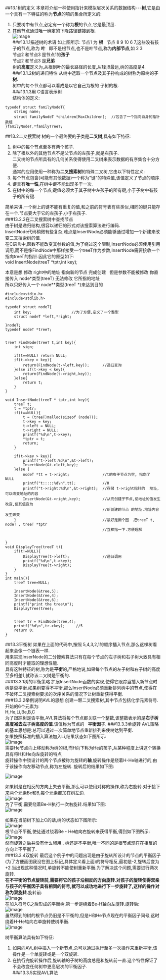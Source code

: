 ##13.1树的定义
本章将介绍一种使用指针来模拟层次关系的数据结构---**树**,它是由一个具有一下特征的称为**节点**的项的集合所定义的:  
1. 只要树中有节点,必定有一个称为**根**的节点,它是最顶层.  
2. 其他节点通过唯一确定的下降路径链接到根.  
![image](https://github.com/nightriain/c/blob/master/tree.jpg)  
###13.1.1描述树的术语
如上图所示:
节点1 为 **根**  
节点 8 9 10 6 7,这些没有孩子的节点,称为 **叶**  
即不是根节点,也不是叶节点,称为**内部节点**,如 2 3  
节点2 和节点3 是节点1的**孩子**  
节点2 和节点3 是**兄弟**  
树的**高度**定义为,从根到叶的最长路径的长度,从1到8最远,树的高度是4.  
###13.1.2树的递归特性
从树中选取一个节点及其子孙构成的树称为原树的**子树**.  
树中的每个节点都可以看成是以它自己为根的 子树的根.  
###13.1.3用 C语言表示树  
结构体的定义:  
```
typedef struct familyNodeT{
    string name;
    struct familyNodeT *children[MaxChildren];  //包含了一个指向自身的指针数组
}familyNodeT,*familyTreeT;
```
 
##13.2二叉搜索树
树的一个最终要的子类是**二叉树**,具有如下特征:  
1. 树中的每个节点至多有两个孩子.  
2. 除了根以外的其他节点不是父节点的左孩子,就是右孩子.  
二叉树的节点所具有的几何关系使得使用二叉树来表示数据的有序集合十分方便.  
通常的应用使用一种称为**二叉搜索树**的特殊二叉树,它由以下特性定义:  
1. 每个节点包含(可能有其他数据)一个称为"键"的特殊值,该值定义了节点的顺序.  
2. 键具有**唯一性**,在树中键不能出现多于一次.  
3. 在树中的每一个节点,键值必须大于其子树中左孩子的所有键,小于子树中有孩子的所有键.  

简单来讲.一个树上的键不能有重复的值,和之前的符号表有些类似,相同的键只能存在一个.节点要大于它的左孩子,小于右孩子.  
###13.2.2在二叉搜索树中查找节点  
由于树是递归结构,很容以递归的形式对该搜索算法进行编码.  
InsertNode代码稍微有些复杂,难点是InsertNode必须能够通过增加一个新建来改变二叉搜索树的值.  
在C语言中,函数不能改变其参数的值,为了绕过这个限制,InsertNode必须使用引用调用,而不是像FindNode中那样接受一个treeT作为参数,InsertNode需要接收一个指向treeT的指针.因此它的原型如下:  
void InsertNode(treeT \*tptr,int key);  

本意是想 修改 right中的地址 指向新的节点 完成创建  
但是参数不能被修改 你直接传入 node\*类型(treeT) 无法修改 它所指的地址  
所以只好传入一个 node\*\*类型(treeT \*)来达到目的  

```
#include<stdio.h>
#include<stdlib.h>

typedef struct nodeT{
	int key;				  //为了方便,定义了一个整型
	struct nodeT *left,*right;
	
}nodeT;
typedef nodeT *treeT;


treeT FindNode(treeT t,int key){
	int sign;
	
	if(t==NULL) return NULL;
	if(t->key > key){
		return(FindNode(t->left,key));		//递归查询
	}else if(t->key < key){
		return(FindNode(t->right,key));
	}else{
		return t;
	}
}

void InsertNode(treeT * tptr,int key){
	treeT t;
	t = *tptr; 
	if(t==NULL){
		t = (treeT)malloc(sizeof (nodeT));
		t->key = key;
		t->left = NULL;
		t->right = NULL;
		printf("%d\n",t->key);
		*tptr = t;
		return;
	} 
    
	if(t->key > key){
		printf("t->left:%d\n",&t->left);
		InsertNode(&t->left,key);
	}else {
		nodeT *tt = t->right;				//t的右子节点为空, 指向了 NULL
		printf("t:::::%d\n",tt);			//0
		printf("t->right:%d\n",&t->right);  //存储 t->right指针的  地址,可以改变地址的内容
		InsertNode(&t->right,key);			//从而创建子节点,使地址的值发生改变,使其值变为 
                                            //新创建的节点 的地址.地址内容发生改变
	}                                       //最好是画个图  把treeT t, nodeT , treeT *tptr 
                                            //互相指一下.方便理解  
	
	
}
void DisplayTree(treeT t){
	if(t!=NULL){
		DisplayTree(t->left);   			//递归调用
		printf("%d\n",t->key);
		DisplayTree(t->right);
	}
}
int main(){
	treeT tree=NULL;
	
	InsertNode(&tree,5);
	InsertNode(&tree,4);
	InsertNode(&tree,6);
	printf("print the tree\n");
	DisplayTree(tree);
	
	
	treeT tr = FindNode(tree,4);
	printf("%d\n",tr->key);		//5
	return 0;
}
```
##13.3平衡树
如果在上面的代码中,按照 5,4,3,2,1的顺序插入节点,那么这棵树看起来会像一个链表一样.  
用来实现InserNode的二分搜索算法只有在每个节点的左子树和右子树大致具有相同高度时才能取的理想性能.  
具有这种特征的树,称为是**平衡**的,严格地说,如果每个节点的左子树和右子树的高度至多相差1,就称该二叉树是平衡的.  
###13.3.1树的平衡策略
扩展InsertNode函数的实现,使得它跟踪当插入新节点时树是否平衡.如果树变得不平衡,那么InsertNode必须重新排列树中的节点,使得在不破坏二叉搜索树要求的次序关系的情况下让树重新获得平衡.  
###13.3.2举例说明AVL的思想
创建一颗二叉搜索树,其中节点包括化学元素符号.开始的6个元素为:  
H,He,Li,Be,B,C  
为了跟踪树是否平衡,AVL算法将每个节点都关联一个整数,该整数表示的是**右子树高度减去左子树高度的值**.该值称为节点的  
**平衡因子**.
###13.3.3单旋转
AVL策略的基本思想是:总可以通过一次简单地节点重新排列来使树达到平衡.  
如果按照标准的插入算法加入Li,结果状态如下图所示:  
![image](https://github.com/nightriain/c/blob/master/Image/单旋转1.jpg)    
需要He节点向上移动称为树的根,而H向下称为He的孩子,从某种程度上讲这个转换具有将H和He向左旋转的特点  
旋转操作中锁设计的两个节点被称为旋转的**轴**,旋转操作是绕着H-He轴进行的,由于该操作向左移动节点,称为左旋转.  旋转后的结果如下图:  

![image](https://github.com/nightriain/c/blob/master/Image/单旋转2.jpg)    
  
如果树是在相反的方向上失去平衡,那么可以使用对称的操作,称为右旋转.对于接下来两个元素Be和B,每个元素都加在树左边.  
![image](https://github.com/nightriain/c/blob/master/Image/右旋转1.png)  
为了平衡,需要绕着Be-H执行一次右旋转.结果如下图:  
![image](https://github.com/nightriain/c/blob/master/Image/右旋转2.png)  

如果在当前树下加上C的话,树的状态如下图所示:  
![image](https://github.com/nightriain/c/blob/master/Image/右旋转3.png)  
根节点不平衡,使徒通过绕着Be - He轴向右旋转来获得平衡,得到如下图所示:  
![image](https://github.com/nightriain/c/blob/master/Image/右旋转4.png)  
然而旋转之后并没有什么卵用.. 树还是不平衡,唯一不同的是根节点现在在相反的方向上不平衡了.  
###13.3.4双旋转
最后这个例子中的问题出现是由于旋转所设计的节点的平衡因子(为了方便画图我没在图上标记,具体定义看上面)的符号相反,最初是-2,旋转后变为+2.当出现这种情况时,单旋转不能使树重新平衡.为了解决这个问题,需要进行两次旋转.  
**在不平衡的节点旋转前,需要将它的孩子沿相反的方向旋转.**对孩子的旋转使得双亲与孩子的平衡因子具有相同的符号,就可以成功地进行下一步旋转了,这样的操作对称为**双旋转**.旋转前:  
![image](https://github.com/nightriain/c/blob/master/Image/右旋转3.png)  
在加入符号C之后形成的平衡树.第一步是绕着Be-H轴向左旋转.旋转后:  
![image](https://github.com/nightriain/c/blob/master/Image/双旋转1.png)  
虽然得到的树的根节点仍旧是不平衡的,但是H和He节点现在的平衡因子同号,这时绕着H-He轴向右单旋转使树平衡.  
![image](https://github.com/nightriain/c/blob/master/Image/双旋转2.png)  

树平衡算法具有如下特征:  
1. 如果向AVL树中插入一个新节点,总可以通过执行至多一次操作来重新平衡,该操作是一个单旋转或是一个双旋转.  
2. 在执行完旋转操作后,旋转轴的子树的高度总是和旋转前一直.这个特性保证了不会改变任何树中更高层次的平衡因子.  
###13.3.5实现AVL算法


